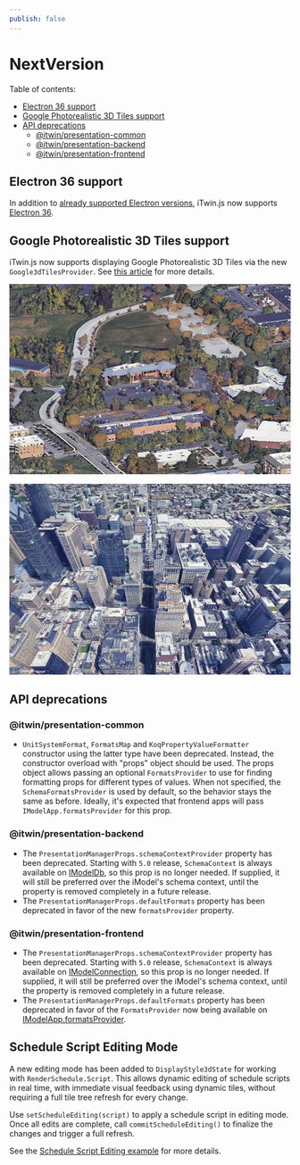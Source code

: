 ```yaml
---
publish: false
---
```


# NextVersion

Table of contents:

- [Electron 36 support](#electron-36-support)
- [Google Photorealistic 3D Tiles support](#google-photorealistic-3d-tiles-support)
- [API deprecations](#api-deprecations)
  - [@itwin/presentation-common](#itwinpresentation-common)
  - [@itwin/presentation-backend](#itwinpresentation-backend)
  - [@itwin/presentation-frontend](#itwinpresentation-frontend)

## Electron 36 support

In addition to [already supported Electron versions](../learning/SupportedPlatforms.md#electron), iTwin.js now supports [Electron 36](https://www.electronjs.org/blog/electron-36-0).

## Google Photorealistic 3D Tiles support

iTwin.js now supports displaying Google Photorealistic 3D Tiles via the new `Google3dTilesProvider`. See [this article](../learning/frontend/GooglePhotorealistic3dTiles.md) for more details.

![Google Photorealistic 3D Tiles - Exton](../learning/frontend/google-photorealistic-3d-tiles-1.jpg "Google Photorealistic 3D Tiles - Exton")

![Google Photorealistic 3D Tiles - Philadelphia](../learning/frontend/google-photorealistic-3d-tiles-2.jpg "Google Photorealistic 3D Tiles - Philadelphia")

## API deprecations

### @itwin/presentation-common

- `UnitSystemFormat`, `FormatsMap` and `KoqPropertyValueFormatter` constructor using the latter type have been deprecated. Instead, the constructor overload with "props" object should be used. The props object allows passing an optional `FormatsProvider` to use for finding formatting props for different types of values. When not specified, the `SchemaFormatsProvider` is used by default, so the behavior stays the same as before. Ideally, it's expected that frontend apps will pass `IModelApp.formatsProvider` for this prop.

### @itwin/presentation-backend

- The `PresentationManagerProps.schemaContextProvider` property has been deprecated. Starting with `5.0` release, `SchemaContext` is always available on [IModelDb]($core-backend), so this prop is no longer needed. If supplied, it will still be preferred over the iModel's schema context, until the property is removed completely in a future release.
- The `PresentationManagerProps.defaultFormats` property has been deprecated in favor of the new `formatsProvider` property.

### @itwin/presentation-frontend

- The `PresentationManagerProps.schemaContextProvider` property has been deprecated. Starting with `5.0` release, `SchemaContext` is always available on [IModelConnection]($core-frontend), so this prop is no longer needed. If supplied, it will still be preferred over the iModel's schema context, until the property is removed completely in a future release.
- The `PresentationManagerProps.defaultFormats` property has been deprecated in favor of the `FormatsProvider` now being available on [IModelApp.formatsProvider]($core-frontend).

## Schedule Script Editing Mode

A new editing mode has been added to `DisplayStyle3dState` for working with `RenderSchedule.Script`. This allows dynamic editing of schedule scripts in real time, with immediate visual feedback using dynamic tiles, without requiring a full tile tree refresh for every change.

Use `setScheduleEditing(script)` to apply a schedule script in editing mode. Once all edits are complete, call `commitScheduleEditing()` to finalize the changes and trigger a full refresh.

See the [Schedule Script Editing example](../../example-code/snippets/src/frontend/ScheduleScriptEditing.ts) for more details.
